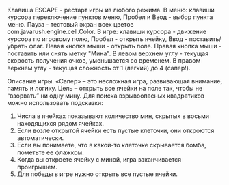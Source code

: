 Клавиша ESCAPE - рестарт игры из любого режима.
В меню:
    клавиши курсора переключение пунктов меню,
    Пробел и Ввод - выбор пункта меню.
    Пауза - тестовый экран всех цветов com.javarush.engine.cell.Color.
В игре:
    клавиши курсора - движение курсора по игровому полю,
    Пробел - открыть ячейку,
    Ввод - поставить/убрать флаг.
    Левая кнопка мыши - открыть поле.
    Правая кнопка мыши - поставить или снять метку "Мина".
В левом верхнем углу - текущая скорость получения очков, уменьшается со временем.
В правом верхнем углу - текущая сложность от 1 (легкий) до 4 (сапер!).

Описание игры.
«Сапер» – это несложная игра, развивающая внимание, память и логику.
Цель – открыть все ячейки на поле так, чтобы не “взорвать” ни одну мину.
Для поиска взрывоопасных квадратиков можно использовать подсказки:
1. Числа в ячейках показывают количество мин, скрытых в восьми находящихся рядом ячейках.
2. Если возле открытой ячейки есть пустые клеточки, они откроются автоматически.
3. Если вы понимаете, что в какой-то клеточке скрывается бомба, пометьте ее флажком.
4. Когда вы откроете ячейку с миной, игра заканчивается проигрышем.
5. Для победы в игре нужно открыть все пустые ячейки.
